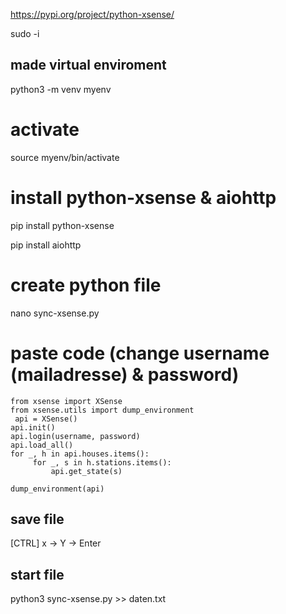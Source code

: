
https://pypi.org/project/python-xsense/

sudo -i

## made virtual enviroment

python3 -m venv myenv

# activate
source myenv/bin/activate

# install python-xsense & aiohttp

pip install python-xsense

pip install aiohttp

# create python file

nano sync-xsense.py

# paste code (change username (mailadresse) & password)


``` 
from xsense import XSense
from xsense.utils import dump_environment
 api = XSense()
api.init()
api.login(username, password)
api.load_all()
for _, h in api.houses.items():
     for _, s in h.stations.items():
         api.get_state(s)

dump_environment(api)
```



## save file

[CTRL] x -> Y -> Enter

## start file

python3 sync-xsense.py >> daten.txt


